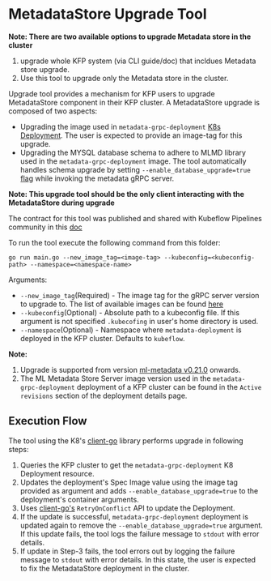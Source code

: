 # MetadataStore Upgrade Tool

**Note: There are two available options to upgrade Metadata store in the cluster**

1. upgrade whole KFP system (via CLI guide/doc) that incldues Metadata store upgrade.
2. Use this tool to upgrade only the Metadata store in the cluster.

Upgrade tool provides a mechanism for KFP users to upgrade MetadataStore component in their KFP cluster. A MetadataStore upgrade is composed of two aspects:

- Upgrading the image used in `metadata-grpc-deployment` [K8s Deployment](https://github.com/kubeflow/pipelines/blob/master/manifests/kustomize/base/metadata/metadata-grpc-deployment.yaml). The user is expected to provide an image-tag for this upgrade.
- Upgrading the MYSQL database schema to adhere to MLMD library used in the `metadata-grpc-deployment` image. The tool automatically handles schema upgrade by setting `--enable_database_upgrade=true` [flag](https://github.com/kubeflow/pipelines/blob/master/manifests/kustomize/base/metadata/metadata-grpc-deployment.yaml) while invoking the metadata gRPC server.

**Note: This upgrade tool should be the only client interacting with the MetadataStore during upgrade**

The contract for this tool was published and shared with Kubeflow Pipelines community in this [doc](https://docs.google.com/document/d/1gF-mx3lMyU9h7MAAOXP-KGV-BF-UabDsAlFrWNNhKBo/edit?usp=sharing)

To run the tool execute the following command from this folder:

```
go run main.go --new_image_tag=<image-tag> --kubeconfig=<kubeconfig-path> --namespace=<namespace-name>
```

Arguments:

- `--new_image_tag`(Required) - The image tag for the gRPC server version to upgrade to. The list of available images can be found [here](gcr.io/tfx-oss-public/ml_metadata_store_server)
- `--kubeconfig`(Optional) - Absolute path to a kubeconfig file. If this argument is not specified `.kubecofing` in user's home directory is used.
- `--namespace`(Optional) - Namespace where `metadata-deployment` is deployed in the KFP cluster. Defaults to `kubeflow`.

**Note:**

1. Upgrade is supported from version [ml-metadata v0.21.0](https://github.com/google/ml-metadata/releases/tag/v0.21.0) onwards.
2. The ML Metadata Store Server image version used in the `metadata-grpc-deployment` deployment of a KFP cluster can be found in the `Active revisions` section of the deployment details page.

## Execution Flow

The tool using the K8's [client-go](https://github.com/kubernetes/client-go) library performs upgrade in following steps:

1. Queries the KFP cluster to get the `metadata-grpc-deployment` K8 Deployment resource.
2. Updates the deployment's Spec Image value using the image tag provided as argument and adds `--enable_database_upgrade=true` to the deployment's container arguments.
3. Uses [client-go's](https://github.com/kubernetes/client-go) `RetryOnConflict` API to update the Deployment.
4. If the update is successful, `metadata-grpc-deployment` deployment is updated again to remove the `--enable_database_upgrade=true` argument. If this update fails, the tool logs the failure message to `stdout` with error details.
5. If update in Step-3 fails, the tool errors out by logging the failure message to `stdout` with error details. In this state, the user is expected to fix the MetadataStore deployment in the cluster.
